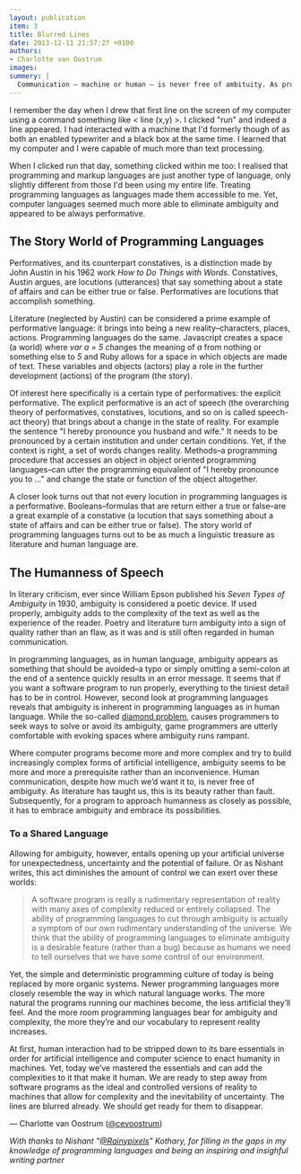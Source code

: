 ```yaml
---
layout: publication
item: 3
title: Blurred Lines
date: 2013-12-11 21:57:27 +0100
authors: 
- Charlotte van Oostrum
images:
summery: |
  Communication – machine or human – is never free of ambituity. As programming languages develop, ambiguity seems to be a prerequisite rather than an inconvenience. 
---
```

I remember the day when I drew that first line on the screen of my computer using a command something like < line (x,y) >. I clicked "run" and indeed a line appeared. I had interacted with a machine that I'd formerly though of as both an enabled typewriter and a black box at the same time. I learned that my computer and I were capable of much more than text processing. 

When I clicked run that day, something clicked within me too: I realised that programming and markup languages are just another type of language, only slightly different from those I'd been using my entire life. Treating programming languages as languages made them accessible to me. Yet, computer languages seemed much more able to eliminate ambiguity and appeared to be always performative.

## The Story World of Programming Languages
Performatives, and its counterpart constatives, is a distinction made by John Austin in his 1962 work *How to Do Things with Words*. Constatives, Austin argues, are locutions (utterances) that say something about a state of affairs and can be either true or false. Performatives are locutions that accomplish something. 

Literature (neglected by Austin) can be considered a prime example of performative language: it brings into being a new reality–characters, places, actions. Programming languages do the same. Javascript creates a space (a world) where *var a = 5* changes the meaning of *a* from nothing or something else to *5* and Ruby allows for a space in which objects are made of text. These variables and objects (actors) play a role in the further development (actions) of the program (the story). 

Of interest here specifically is a certain type of performatives: the explicit performative. The explicit performative is an act of speech (the overarching theory of performatives, constatives, locutions, and so on is called speech-act theory) that brings about a change in the state of reality. For example the sentence "I hereby pronounce you husband and wife." It needs to be pronounced by a certain institution and under certain conditions. Yet, if the context is right, a set of words changes reality. Methods–a programming procedure that accesses an object in object oriented programming languages–can utter the programming equivalent of "I hereby pronounce you to …" and change the state or function of the object altogether.

A closer look turns out that not every locution in programming languages is a performative. Booleans–formulas that are return either a true or false–are a great example of a constative (a locution that says something about a state of affairs and can be either true or false). The story world of programming languages turns out to be as much a linguistic treasure as literature and human language are.

## The Humanness of Speech

In literary criticism, ever since William Epson published his *Seven Types of Ambiguity* in 1930, ambiguity is considered a poetic device. If used properly, ambiguity adds to the complexity of the text as well as the experience of the reader. Poetry and literature turn ambiguity into a sign of quality rather than an flaw, as it was and is still often regarded in human communication.

In programming languages, as in human language, ambiguity appears as something that should be avoided–a typo or simply omitting a semi-colon at the end of a sentence quickly results in an error message. It seems that if you want a software program to run properly, everything to the tiniest detail has to be in control. However, second look at programming languages reveals that ambiguity is inherent in programming languages as in human language. While the so-called [diamond problem](http://en.wikipedia.org/wiki/Multiple_inheritance#The_diamond_problem), causes programmers to seek ways to solve or avoid its ambiguity, game programmers are utterly comfortable with evoking spaces where ambiguity runs rampant.  

Where computer programs become more and more complex and try to build increasingly complex forms of artificial intelligence, ambiguity seems to be more and more a prerequisite rather than an inconvenience. Human communication, despite how much we’d want it to, is never free of ambiguity. As literature has taught us, this is its beauty rather than fault. Subsequently, for a program to approach humanness as closely as possible, it has to embrace ambiguity and embrace its possibilities.

### To a Shared Language
Allowing for ambiguity, however, entails opening up your artificial universe for unexpectedness, uncertainty and the potential of failure. Or as Nishant writes, this act diminishes the amount of control we can exert over these worlds:

> A software program is really a rudimentary representation of reality with many axes of complexity reduced or entirely collapsed. The ability of programming languages to cut through ambiguity is actually a symptom of our own rudimentary understanding of the universe. We think that the ability of programming languages to eliminate ambiguity is a desirable feature (rather than a bug) because as humans we need to tell ourselves that we have some control of our environment.

Yet, the simple and deterministic programming culture of today is being replaced by more organic systems. Newer programming languages more closely resemble the way in which natural language works. The more natural the programs running our machines become, the less artificial they’ll feel. And the more room programming languages bear for ambiguity and complexity, the more they’re and our vocabulary to represent reality increases. 

At first, human interaction had to be stripped down to its bare essentials in order for artificial intelligence and computer science to enact humanity in machines. Yet, today we’ve mastered the essentials and can add the complexities to it that make it human. We are ready to step away from software programs as the ideal and controlled versions of reality to machines that allow for complexity and the inevitability of uncertainty. The lines are blurred already. We should get ready for them to disappear. 

&mdash; Charlotte van Oostrum ([@cevoostrum](https://www.linkedin.com/in/cevoostrum))

*With thanks to Nishant "[@Rainypixels](http://rainypixels.com/)" Kothary, for filling in the gaps in my knowledge of programming languages and being an inspiring and insighful writing partner*
